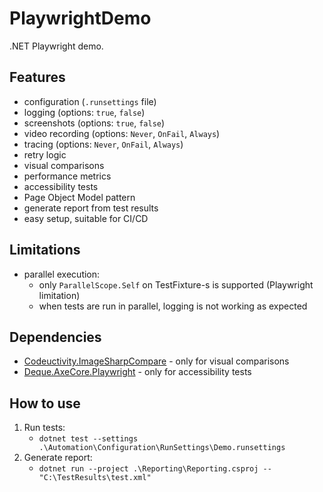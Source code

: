 # PlaywrightDemo

.NET Playwright demo.

## Features

- configuration (`.runsettings` file)
- logging (options: `true`, `false`)
- screenshots (options: `true`, `false`)
- video recording (options: `Never`, `OnFail`, `Always`)
- tracing (options: `Never`, `OnFail`, `Always`)
- retry logic
- visual comparisons
- performance metrics
- accessibility tests
- Page Object Model pattern
- generate report from test results
- easy setup, suitable for CI/CD

## Limitations

- parallel execution:
  - only `ParallelScope.Self` on TestFixture-s is supported (Playwright limitation)
  - when tests are run in parallel, logging is not working as expected

## Dependencies

- [Codeuctivity.ImageSharpCompare](https://www.nuget.org/packages/Codeuctivity.ImageSharpCompare/) - only for visual comparisons
- [Deque.AxeCore.Playwright](https://www.nuget.org/packages/Deque.AxeCore.Playwright) - only for accessibility tests

## How to use

1. Run tests:
   - `dotnet test --settings .\Automation\Configuration\RunSettings\Demo.runsettings`
2. Generate report:
   - `dotnet run --project .\Reporting\Reporting.csproj -- "C:\TestResults\test.xml"`

